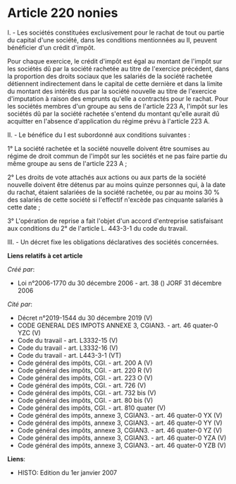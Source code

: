 # Article 220 nonies

I. - Les sociétés constituées exclusivement pour le rachat de tout ou partie du capital d'une société, dans les conditions
mentionnées au II, peuvent bénéficier d'un crédit d'impôt.

Pour chaque exercice, le crédit d'impôt est égal au montant de l'impôt sur les sociétés dû par la société rachetée au titre
de l'exercice précédent, dans la proportion des droits sociaux que les salariés de la société rachetée détiennent
indirectement dans le capital de cette dernière et dans la limite du montant des intérêts dus par la société nouvelle au
titre de l'exercice d'imputation à raison des emprunts qu'elle a contractés pour le rachat. Pour les sociétés membres d'un
groupe au sens de l'article 223 A, l'impôt sur les sociétés dû par la société rachetée s'entend du montant qu'elle aurait dû
acquitter en l'absence d'application du régime prévu à l'article 223 A.

II. - Le bénéfice du I est subordonné aux conditions suivantes :

1° La société rachetée et la société nouvelle doivent être soumises au régime de droit commun de l'impôt sur les sociétés et
ne pas faire partie du même groupe au sens de l'article 223 A ;

2° Les droits de vote attachés aux actions ou aux parts de la société nouvelle doivent être détenus par au moins quinze
personnes qui, à la date du rachat, étaient salariées de la société rachetée, ou par au moins 30 % des salariés de cette
société si l'effectif n'excède pas cinquante salariés à cette date ;

3° L'opération de reprise a fait l'objet d'un accord d'entreprise satisfaisant aux conditions du 2° de l'article L. 443-3-1
du code du travail.

III. - Un décret fixe les obligations déclaratives des sociétés concernées.

**Liens relatifs à cet article**

_Créé par_:

  - Loi n°2006-1770 du 30 décembre 2006 - art. 38 () JORF 31 décembre 2006

_Cité par_:

  - Décret n°2019-1544 du 30 décembre 2019 (V)
  - CODE GENERAL DES IMPOTS ANNEXE 3, CGIAN3. - art. 46 quater-0 YZC (V)
  - Code du travail - art. L3332-15 (V)
  - Code du travail - art. L3332-16 (V)
  - Code du travail - art. L443-3-1 (VT)
  - Code général des impôts, CGI. - art. 200 A (V)
  - Code général des impôts, CGI. - art. 220 R (V)
  - Code général des impôts, CGI. - art. 223 O (V)
  - Code général des impôts, CGI. - art. 726 (V)
  - Code général des impôts, CGI. - art. 732 bis (V)
  - Code général des impôts, CGI. - art. 80 bis (V)
  - Code général des impôts, CGI. - art. 810 quater (V)
  - Code général des impôts, annexe 3, CGIAN3. - art. 46 quater-0 YX (V)
  - Code général des impôts, annexe 3, CGIAN3. - art. 46 quater-0 YY (V)
  - Code général des impôts, annexe 3, CGIAN3. - art. 46 quater-0 YZ (V)
  - Code général des impôts, annexe 3, CGIAN3. - art. 46 quater-0 YZA (V)
  - Code général des impôts, annexe 3, CGIAN3. - art. 46 quater-0 YZB (V)

**Liens**:

  - HISTO: Edition du 1er janvier 2007
